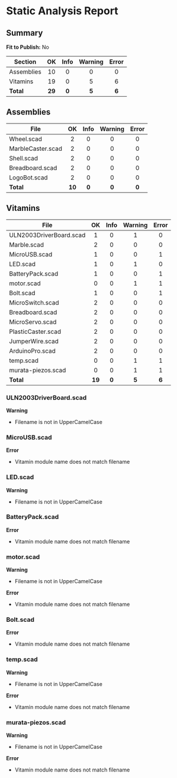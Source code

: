 # Static Analysis Report

## Summary

**Fit to Publish:** No

Section  | OK | Info | Warning | Error
------  | :---:  | :---:  | :---:  | :---: 
Assemblies | 10 | 0 | 0 | 0
Vitamins | 19 | 0 | 5 | 6
**Total**  | **29**  | **0**  | **5**  | **6** 

## Assemblies

File     | OK | Info | Warning | Error
------  | :---:  | :---:  | :---:  | :---: 
Wheel.scad | 2 | 0 | 0 | 0
MarbleCaster.scad | 2 | 0 | 0 | 0
Shell.scad | 2 | 0 | 0 | 0
Breadboard.scad | 2 | 0 | 0 | 0
LogoBot.scad | 2 | 0 | 0 | 0
**Total**  | **10**  | **0**  | **0**  | **0** 

## Vitamins

File     | OK | Info | Warning | Error
------  | :---:  | :---:  | :---:  | :---: 
ULN2003DriverBoard.scad | 1 | 0 | 1 | 0
Marble.scad | 2 | 0 | 0 | 0
MicroUSB.scad | 1 | 0 | 0 | 1
LED.scad | 1 | 0 | 1 | 0
BatteryPack.scad | 1 | 0 | 0 | 1
motor.scad | 0 | 0 | 1 | 1
Bolt.scad | 1 | 0 | 0 | 1
MicroSwitch.scad | 2 | 0 | 0 | 0
Breadboard.scad | 2 | 0 | 0 | 0
MicroServo.scad | 2 | 0 | 0 | 0
PlasticCaster.scad | 2 | 0 | 0 | 0
JumperWire.scad | 2 | 0 | 0 | 0
ArduinoPro.scad | 2 | 0 | 0 | 0
temp.scad | 0 | 0 | 1 | 1
murata-piezos.scad | 0 | 0 | 1 | 1
**Total**  | **19**  | **0**  | **5**  | **6** 

### ULN2003DriverBoard.scad

**Warning**
* Filename is not in UpperCamelCase

### MicroUSB.scad

**Error**
* Vitamin module name does not match filename

### LED.scad

**Warning**
* Filename is not in UpperCamelCase

### BatteryPack.scad

**Error**
* Vitamin module name does not match filename

### motor.scad

**Warning**
* Filename is not in UpperCamelCase

**Error**
* Vitamin module name does not match filename

### Bolt.scad

**Error**
* Vitamin module name does not match filename

### temp.scad

**Warning**
* Filename is not in UpperCamelCase

**Error**
* Vitamin module name does not match filename

### murata-piezos.scad

**Warning**
* Filename is not in UpperCamelCase

**Error**
* Vitamin module name does not match filename

